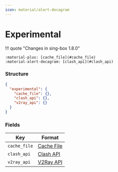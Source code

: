 ```yaml
---
icon: material/alert-decagram
---
```


# Experimental

!!! quote "Changes in sing-box 1.8.0"

    :material-plus: [cache_file](#cache_file)  
    :material-alert-decagram: [clash_api](#clash_api)

### Structure

```json
{
  "experimental": {
    "cache_file": {},
    "clash_api": {},
    "v2ray_api": {}
  }
}
```

### Fields

| Key          | Format                     |
|--------------|----------------------------|
| `cache_file` | [Cache File](./cache-file) |
| `clash_api`  | [Clash API](./clash-api)   |
| `v2ray_api`  | [V2Ray API](./v2ray-api)   |

